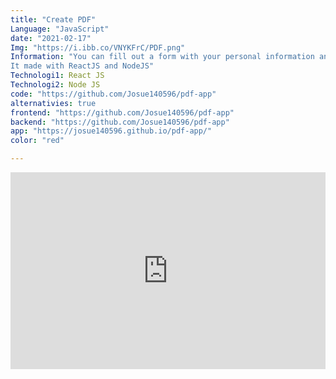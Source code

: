 ```yaml
---
title: "Create PDF"
Language: "JavaScript"
date: "2021-02-17"
Img: "https://i.ibb.co/VNYKFrC/PDF.png"
Information: "You can fill out a form with your personal information and download it through this app.
It made with ReactJS and NodeJS"
Technologi1: React JS
Technologi2: Node JS
code: "https://github.com/Josue140596/pdf-app"
alternativies: true
frontend: "https://github.com/Josue140596/pdf-app"
backend: "https://github.com/Josue140596/pdf-app"
app: "https://josue140596.github.io/pdf-app/"
color: "red" 

---
```




<iframe width="100%" height="315" src="https://www.youtube.com/embed/3YU_YvnYJwo" title="YouTube video player" frameborder="0" allow="accelerometer; autoplay; clipboard-write; encrypted-media; gyroscope; picture-in-picture" allowfullscreen></iframe>